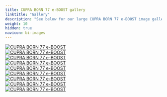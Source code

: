 ```yaml
---
title: CUPRA BORN 77 e-BOOST gallery
linktitle: "Gallery"
description: "See below for our large CUPRA BORN 77 e-BOOST image gallery. Click pictures for high-resolution versions."
weight: 10
hidden: true
navicon: bi-images
---
```

<!-- markdownlint-disable MD033 -->
<div class="row" id ="my-gallery">
	<div class="pswp-grid-item col-6 col-md-4">
		<a href="https://media.evkx.net/multimedia/models/cupra/born/born_77_e-boost/exterior_1.jpg"
data-pswp-src="https://media.evkx.net/multimedia/models/cupra/born/born_77_e-boost/exterior_1.jpg"
data-pswp-width="3000"
data-pswp-height="1711" 
target="_blank">
			<img src="https://media.evkx.net/multimedia/models/cupra/born/born_77_e-boost/exterior_1_xst.jpg" alt="CUPRA BORN 77 e-BOOST" class="img-fluid img-thumbnail" />
		</a>
	</div>
	<div class="pswp-grid-item col-6 col-md-4">
		<a href="https://media.evkx.net/multimedia/models/cupra/born/born_77_e-boost/exterior_2.jpg"
data-pswp-src="https://media.evkx.net/multimedia/models/cupra/born/born_77_e-boost/exterior_2.jpg"
data-pswp-width="3000"
data-pswp-height="2000" 
target="_blank">
			<img src="https://media.evkx.net/multimedia/models/cupra/born/born_77_e-boost/exterior_2_xst.jpg" alt="CUPRA BORN 77 e-BOOST" class="img-fluid img-thumbnail" />
		</a>
	</div>
	<div class="pswp-grid-item col-6 col-md-4">
		<a href="https://media.evkx.net/multimedia/models/cupra/born/born_77_e-boost/exterior_3.jpg"
data-pswp-src="https://media.evkx.net/multimedia/models/cupra/born/born_77_e-boost/exterior_3.jpg"
data-pswp-width="3000"
data-pswp-height="1999" 
target="_blank">
			<img src="https://media.evkx.net/multimedia/models/cupra/born/born_77_e-boost/exterior_3_xst.jpg" alt="CUPRA BORN 77 e-BOOST" class="img-fluid img-thumbnail" />
		</a>
	</div>
	<div class="pswp-grid-item col-6 col-md-4">
		<a href="https://media.evkx.net/multimedia/models/cupra/born/born_77_e-boost/exterior_4.jpg"
data-pswp-src="https://media.evkx.net/multimedia/models/cupra/born/born_77_e-boost/exterior_4.jpg"
data-pswp-width="3000"
data-pswp-height="1886" 
target="_blank">
			<img src="https://media.evkx.net/multimedia/models/cupra/born/born_77_e-boost/exterior_4_xst.jpg" alt="CUPRA BORN 77 e-BOOST" class="img-fluid img-thumbnail" />
		</a>
	</div>
	<div class="pswp-grid-item col-6 col-md-4">
		<a href="https://media.evkx.net/multimedia/models/cupra/born/born_77_e-boost/exterior_5.jpg"
data-pswp-src="https://media.evkx.net/multimedia/models/cupra/born/born_77_e-boost/exterior_5.jpg"
data-pswp-width="3000"
data-pswp-height="1680" 
target="_blank">
			<img src="https://media.evkx.net/multimedia/models/cupra/born/born_77_e-boost/exterior_5_xst.jpg" alt="CUPRA BORN 77 e-BOOST" class="img-fluid img-thumbnail" />
		</a>
	</div>
	<div class="pswp-grid-item col-6 col-md-4">
		<a href="https://media.evkx.net/multimedia/models/cupra/born/born_77_e-boost/frontseats_1.jpg"
data-pswp-src="https://media.evkx.net/multimedia/models/cupra/born/born_77_e-boost/frontseats_1.jpg"
data-pswp-width="3000"
data-pswp-height="2110" 
target="_blank">
			<img src="https://media.evkx.net/multimedia/models/cupra/born/born_77_e-boost/frontseats_1_xst.jpg" alt="CUPRA BORN 77 e-BOOST" class="img-fluid img-thumbnail" />
		</a>
	</div>
	<div class="pswp-grid-item col-6 col-md-4">
		<a href="https://media.evkx.net/multimedia/models/cupra/born/born_77_e-boost/headlights_1.jpg"
data-pswp-src="https://media.evkx.net/multimedia/models/cupra/born/born_77_e-boost/headlights_1.jpg"
data-pswp-width="3000"
data-pswp-height="1976" 
target="_blank">
			<img src="https://media.evkx.net/multimedia/models/cupra/born/born_77_e-boost/headlights_1_xst.jpg" alt="CUPRA BORN 77 e-BOOST" class="img-fluid img-thumbnail" />
		</a>
	</div>
	<div class="pswp-grid-item col-6 col-md-4">
		<a href="https://media.evkx.net/multimedia/models/cupra/born/born_77_e-boost/main_1.jpg"
data-pswp-src="https://media.evkx.net/multimedia/models/cupra/born/born_77_e-boost/main_1.jpg"
data-pswp-width="3000"
data-pswp-height="2000" 
target="_blank">
			<img src="https://media.evkx.net/multimedia/models/cupra/born/born_77_e-boost/main_1_xst.jpg" alt="CUPRA BORN 77 e-BOOST" class="img-fluid img-thumbnail" />
		</a>
	</div>
	<div class="pswp-grid-item col-6 col-md-4">
		<a href="https://media.evkx.net/multimedia/models/cupra/born/born_77_e-boost/screens_1.jpg"
data-pswp-src="https://media.evkx.net/multimedia/models/cupra/born/born_77_e-boost/screens_1.jpg"
data-pswp-width="3000"
data-pswp-height="1714" 
target="_blank">
			<img src="https://media.evkx.net/multimedia/models/cupra/born/born_77_e-boost/screens_1_xst.jpg" alt="CUPRA BORN 77 e-BOOST" class="img-fluid img-thumbnail" />
		</a>
	</div>
</div>
<script type="module">
  import PhotoSwipeLightbox from '/js/photoswipe-lightbox.esm.js';
    const lightbox = new PhotoSwipeLightbox({
       gallery: '#my-gallery',
        children: 'a',
        pswpModule: () => import('/js/photoswipe.esm.js')
    });
lightbox.init();
</script>

